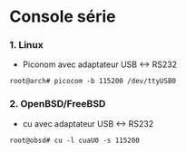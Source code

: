 # Console série

### 1. Linux

- Piconom avec adaptateur USB <-> RS232
```shell
root@arch# picocom -b 115200 /dev/ttyUSB0
```

### 2. OpenBSD/FreeBSD

- cu avec adaptateur USB <-> RS232

```shell
root@obsd# cu -l cuaU0 -s 115200
```
